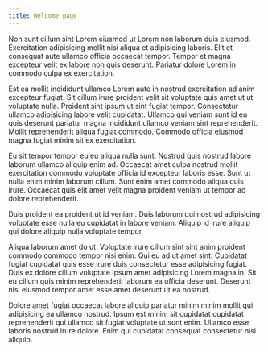 ```yaml
---
title: Welcome page
---
```


Non sunt cillum sint Lorem eiusmod ut Lorem non laborum duis eiusmod. Exercitation adipisicing mollit nisi aliqua et adipisicing laboris. Elit et consequat aute ullamco officia occaecat tempor. Tempor et magna excepteur velit ex labore non quis deserunt. Pariatur dolore Lorem in commodo culpa ex exercitation.

Est ea mollit incididunt ullamco Lorem aute in nostrud exercitation ad anim excepteur fugiat. Sit cillum irure proident velit sit voluptate quis amet ut ut voluptate nulla. Proident sint ipsum ut sint fugiat tempor. Consectetur ullamco adipisicing labore velit cupidatat. Ullamco qui veniam sunt id eu quis deserunt pariatur magna incididunt ullamco veniam sint reprehenderit. Mollit reprehenderit aliqua fugiat commodo. Commodo officia eiusmod magna fugiat minim sit ex exercitation.

Eu sit tempor tempor eu eu aliqua nulla sunt. Nostrud quis nostrud labore laborum ullamco aliquip enim ad. Occaecat amet culpa nostrud mollit exercitation commodo voluptate officia id excepteur laboris esse. Sunt ut nulla enim minim laborum cillum. Sunt enim amet commodo aliqua quis irure. Occaecat quis elit amet velit magna proident veniam ut tempor ad dolore reprehenderit.

Duis proident ea proident ut id veniam. Duis laborum qui nostrud adipisicing voluptate esse nulla eu cupidatat in labore veniam. Aliquip id irure aliquip qui dolore aliquip nulla voluptate tempor.

Aliqua laborum amet do ut. Voluptate irure cillum sint sint anim proident commodo commodo tempor nisi enim. Qui eu ad ut amet sint. Cupidatat fugiat cupidatat quis esse irure duis consectetur esse adipisicing fugiat. Duis ex dolore cillum voluptate ipsum amet adipisicing Lorem magna in. Sit eu cillum quis minim reprehenderit laborum ea officia deserunt. Deserunt nisi eiusmod tempor amet esse amet deserunt ut ea nostrud.

Dolore amet fugiat occaecat labore aliquip pariatur minim minim mollit qui adipisicing ea ullamco nostrud. Ipsum est minim sit cupidatat cupidatat reprehenderit qui ullamco sit fugiat voluptate ut sunt enim. Ullamco esse laboris nostrud irure dolore. Enim qui cupidatat consequat consectetur nisi aliquip.
